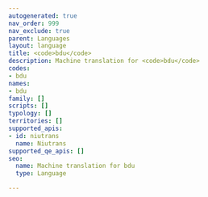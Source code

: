 ```yaml
---
autogenerated: true
nav_order: 999
nav_exclude: true
parent: Languages
layout: language
title: <code>bdu</code>
description: Machine translation for <code>bdu</code>
codes:
- bdu
names:
- bdu
family: []
scripts: []
typology: []
territories: []
supported_apis:
- id: niutrans
  name: Niutrans
supported_qe_apis: []
seo:
  name: Machine translation for bdu
  type: Language

---
```



